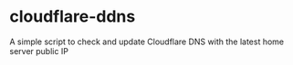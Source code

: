 # cloudflare-ddns
A simple script to check and update Cloudflare DNS with the latest home server public IP
